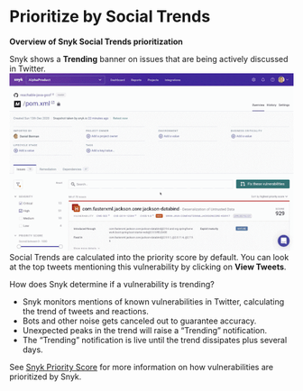 # Prioritize by Social Trends

**Overview of Snyk Social Trends prioritization**

Snyk shows a **Trending** banner on issues that are being actively discussed in Twitter.  
![social-trends.gif](../../.gitbook/assets/social-trends.gif)  
Social Trends are calculated into the priority score by default. You can look at the top tweets mentioning this vulnerability by clicking on **View Tweets**.

How does Snyk determine if a vulnerability is trending?

* Snyk monitors mentions of known vulnerabilities in Twitter, calculating the trend of tweets and reactions.
* Bots and other noise gets canceled out to guarantee accuracy.
* Unexpected peaks in the trend will raise a “Trending” notification.
* The “Trending” notification is live until the trend dissipates plus several days.

See [Snyk Priority Score](https://support.snyk.io/hc/en-us/articles/360009884837-Prioritizing-Snyk-issues) for more information on how vulnerabilities are prioritized by Snyk.

